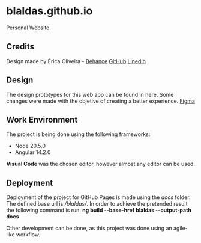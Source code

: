 # blaldas.github.io
Personal Website.

## Credits
Design made by Érica Oliveira - [Behance](https://www.behance.net/thatfulana?tracking_source=search_projects%7Cpdf) [GitHub](https://github.com/thatfulana) [LinedIn](https://www.linkedin.com/in/%C3%A9rica-oliveira-395a61266/)

## Design
The design prototypes for this web app can be found in here.
Some changes were made with the objetive of creating a better experience. 
[Figma](https://www.figma.com/proto/BBZVrMSgvkqUT9qtRjLf0r/Website-Marco?page-id=0%3A1&type=design&node-id=55-3&viewport=-193%2C387%2C0.46&t=triAVHhALzmMCTf6-1&scaling=contain)

## Work Environment
The project is being done using the following frameworks:
- Node 20.5.0
- Angular 14.2.0

**Visual Code** was the chosen editor, however almost any editor can be used.

## Deployment
Deployment of the project for GitHub Pages is made using the *docs* folder.
The defined base url is _/blaldas/_.
In order to achieve the pretended result the following command is run:
**ng build --base-href blaldas --output-path docs**

Other development can be done, as this project was done using an agile-like workflow.


